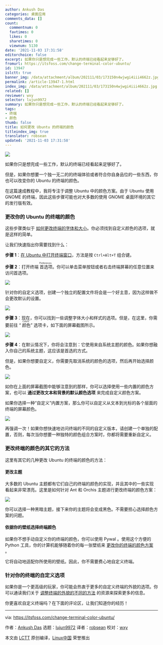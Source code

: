```yaml
---
author: Ankush Das
categories: 桌面应用
comments_data: []
count:
  commentnum: 0
  favtimes: 0
  likes: 0
  sharetimes: 0
  viewnum: 5130
date: '2021-11-03 17:31:58'
editorchoice: false
excerpt: 如果你只是想完成一些工作，默认的终端已经看起来足够好了。
fromurl: https://itsfoss.com/change-terminal-color-ubuntu/
id: 13947
islctt: true
banner_img: /data/attachment/album/202111/03/173150n4wjwgi4iii4662z.jpg
permalink: /article-13947-1.html
index_img: /data/attachment/album/202111/03/173150n4wjwgi4iii4662z.jpg.thumb.jpg
related: []
reviewer: wxy
selector: lujun9972
summary: 如果你只是想完成一些工作，默认的终端已经看起来足够好了。
tags:
- 终端
- 颜色
thumb: false
title: 如何更改 Ubuntu 的终端的颜色
titleindex_img: true
translator: robsean
updated: '2021-11-03 17:31:58'
---
```


![](/data/attachment/album/202111/03/173150n4wjwgi4iii4662z.jpg)


如果你只是想完成一些工作，默认的终端已经看起来足够好了。


但是，如果你想要一个独一无二的的终端体验或者符合你自身品位的一些东西，你也可以改变你的 Ubuntu 的终端的颜色。


在这篇速成教程中，我将专注于调整 Ubuntu 中的颜色方案。由于 Ubuntu 使用 GNOME 的终端，因此这些步骤可能也对大多数的使用 GNOME 桌面环境的其它的发行版有效。


### 更改你的 Ubuntu 的终端的颜色


这些步骤类似于 [如何更改终端的字体和大小](https://itsfoss.com/change-terminal-font-ubuntu/)。你必须找到自定义颜色的选项，就是这样的简单。


让我们快速指出你需要找到什么：


**步骤 1**：[在 Ubuntu 中打开终端窗口](https://itsfoss.com/open-terminal-ubuntu/)，方法是按 `Ctrl+Alt+T` 组合键。


**步骤 2**：打开终端<ruby> 首选项 <rt>  Preferences </rt></ruby>。你可以单击菜单按钮或者右击终端屏幕的任意位置来访问首选项。


![](/data/attachment/album/202111/03/173200krrlbl201sqnqv51.png)


针对你的自定义选项，创建一个独立的配置文件将会是一个好主意，因为这样做不会更改默认的设置。


![](/data/attachment/album/202111/03/173202ap0j190lp6xppnmi.jpg)


**步骤 3**：现在，你可以找到一些调整字体大小和样式的选项。但是，在这里，你需要前往 “<ruby> 颜色 <rt>  Colors </rt></ruby>” 选项卡，如下面的屏幕截图所示。


![](/data/attachment/album/202111/03/173204iwy2wtvi2iriwjoe.png)


**步骤 4**：在默认情况下，你将会注意到：它使用来自系统主题的颜色。如果你想融入你自己的系统主题，这应该是首选的方式。


但是，如果你想要自定义，你需要先取消系统的颜色的选项，然后再开始选择颜色。


![](/data/attachment/album/202111/03/173206ngr7zrogrogqnp97.jpg)


如你在上面的屏幕截图中能够注意到的那样，你可以选择使用一些内置的颜色方案，也可以 **通过更改文本和背景的默认颜色选项** 来完成自定义颜色方案。


如果你选择一种“自定义”内置方案，那么你可以自定义从文本到光标的各个层面的终端的屏幕颜色。


![](/data/attachment/album/202111/03/173208tub25gg2xgzdp26e.png)


再强调一次！如果你想快速地访问终端的不同的自定义版本，请创建一个单独的配置，否则，每次当你想要一种独特的颜色组合方案时，你都将需要重新自定义。


### 更改终端的颜色的其它的方法


这里有其它的几种更改 Ubuntu 的终端的颜色的方法：


#### 更改主题


大多数的 Ubuntu 主题都有它们自己的终端的颜色的实现，并且其中的一些实现看起来非常漂亮。这里是如何针对 Ant 和 Orchis 主题进行更改终端的颜色方案：


![](/data/attachment/album/202111/03/173210gogo7mwb5939y7no.png)


你可以选择一种黑暗主题，接下来你的主题将会变成黑色。不需要担心选择颜色方案的问题。


#### 依据你的壁纸选择终端颜色


如果你不想手动自定义你的终端的颜色，你可以使用 Pywal 。使用这个方便的 Python 工具，你的计算机能够随着你的每一张壁纸来 [更改你的终端的颜色方案](https://itsfoss.com/pywal/) 。


它将自动地适配你所使用的壁纸。因此，你不需要费心地自定义终端。


### 针对你的终端的自定义选项


如果你是一个更高级的玩家，你可能会热衷于更多的自定义终端的外貌的选项。你可以通读我们关于 [调整终端的外貌的不同的方法](https://itsfoss.com/customize-linux-terminal/) 的资源来探索更多的信息。


你更喜欢自定义终端吗？在下面的评论区，让我们知道你的经历！




---


via: <https://itsfoss.com/change-terminal-color-ubuntu/>


作者：[Ankush Das](https://itsfoss.com/author/ankush/) 选题：[lujun9972](https://github.com/lujun9972) 译者：[robsean](https://github.com/robsean) 校对：[wxy](https://github.com/wxy)


本文由 [LCTT](https://github.com/LCTT/TranslateProject) 原创编译，[Linux中国](https://linux.cn/) 荣誉推出